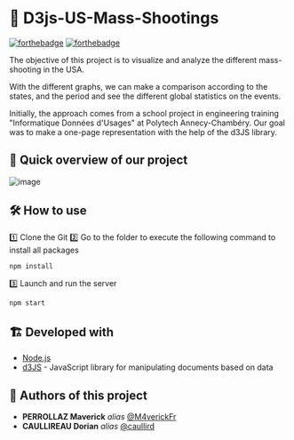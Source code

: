 # 🚀 D3js-US-Mass-Shootings

[![forthebadge](http://forthebadge.com/images/badges/built-with-love.svg)](http://forthebadge.com)  [![forthebadge](http://forthebadge.com/images/badges/powered-by-electricity.svg)](http://forthebadge.com)

The objective of this project is to visualize and analyze the different mass-shooting in the USA.

<p> With the different graphs, we can make a comparison according to the states, and the period and see the different global statistics on the events. </p>

Initially, the approach comes from a school project in engineering training "Informatique Données d'Usages" at Polytech Annecy-Chambéry. Our goal was to make a one-page representation with the help of the d3JS library.

## 👀 Quick overview of our project 

![image](https://user-images.githubusercontent.com/54810120/150014990-25d90bd8-d7f1-4481-a26a-73ee8aa5caf5.png)

## 🛠️ How to use 

1️⃣ Clone the Git
2️⃣ Go to the folder to execute the following command to install all packages

```sh
npm install
```

3️⃣ Launch and run the server

```sh
npm start
```

## 🏗️ Developed with

* [Node.js](https://nodejs.org/en/)
* [d3JS](https://d3js.org/) - JavaScript library for manipulating documents based on data


## 💪 Authors of this project

* **PERROLLAZ Maverick** _alias_ [@M4verickFr](https://github.com/M4verickFr)
* **CAULLIREAU Dorian** _alias_ [@caullird](https://github.com/caullird)


